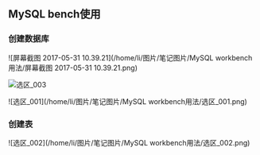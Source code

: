 ## MySQL bench使用

### 	创建数据库

![屏幕截图 2017-05-31 10.39.21](/home/li/图片/笔记图片/MySQL workbench用法/屏幕截图 2017-05-31 10.39.21.png)	

![选区_003](/home/li/图片/笔记图片/选区_003.png)		

![选区_001](/home/li/图片/笔记图片/MySQL workbench用法/选区_001.png)	

### 	创建表

![选区_002](/home/li/图片/笔记图片/MySQL workbench用法/选区_002.png)